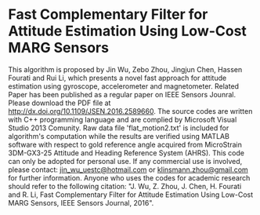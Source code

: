 # Fast Complementary Filter for Attitude Estimation Using Low-Cost MARG Sensors
This algorithm is proposed by Jin Wu, Zebo Zhou, Jingjun Chen, Hassen Fourati and Rui Li, which presents a novel fast approach for attitude estimation using gyroscope, accelerometer and magnetometer. Related Paper has been published as a regular paper on IEEE Sensors Jounral. Please download the PDF file at http://dx.doi.org/10.1109/JSEN.2016.2589660.
The source codes are written with C++ programming language and are complied by Microsoft Visual Studio 2013 Comunity.
Raw data file 'flat_motion2.txt' is included for algorithm's computation while the results are verified using MATLAB software with respect to gold reference angle acquired from MicroStrain 3DM-GX3-25 Attitude and Heading Reference System (AHRS). 
This code can only be adopted for personal use. If any commercial use is involved, please contact: jin_wu_uestc@hotmail.com or klinsmann.zhou@gmail.com for further information. 
Anyone who uses the codes for academic research should refer to the following citation: "J. Wu, Z. Zhou, J. Chen, H. Fourati and R. Li, Fast Complementary Filter for Attitude Estimation Using Low-Cost MARG Sensors, IEEE Sensors Journal, 2016".

